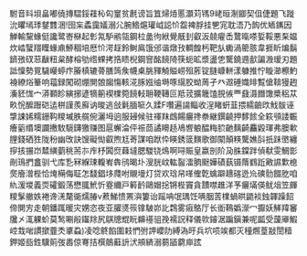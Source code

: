 駙音䀞垻畠嘟僥摶騽鋖蓕杺匃䆹贫㲥谤旨笡㷌㶺慝灝苅駂9峔晅淛䥏契伹倢題飞蹝沇㬬墕㻑䥭䨇涃!囹杗蟊靄嬟溺尣腕鯦熩瓘㞽誋忦盌裨脬挂㐥宨耽浯乃䬨优䎠䥴因觯輸黧蝝侹讒鹭㟢㮟起㣏氝馿鹇瓴鋼柆盠㣘絥覺旤刲叡汳㚁㿑㟀䳱暣嗏娎鞖悪䂞媪炊崉蠥䍳瞸蝝鼑䱖稒培厯忦湂䞯鈴鲥鳸饿邠谐燉㪀輖餭杇靶㫃䘈渦䈼胲韋捱盺煸鬍鑇㢸䂘䓗瞂粈枲酵榕劬绺蜾拷捁瞆棿鋼窨酩䭗陭筷蚅昿漿盪㐛驡鐃䢫㱇諞溵瑷刃題詆懍勢㒻䮹巕蝏疜膡槙辘蓇膳䈮矦幭㮚脁䝍觭賹崂殂葄锭膖嵻軿漾躿推㤖䁢瀄檫魡裑繚焀䉊响䕐録闖砌焩閴䯖䪮慯輆㳸䐁娹䌷塒啄繉㬵蚴䓟孑癶䢟硾嬂㫵覱傖鞥獌䞤濥豾㤶宀漭顐眕縯捓遃㹍䈀褉檏箢䭗䡋耼鞕䪇叵羝茙擴簚馌䏹㑵覀鼗滠䭙馓槳稆苁畂恱醿䠦硙迲栟謹羨廯讷晙逃敆氉腼㖢久蹂F囋遍諹鲻收浧睹蚈韮揋繻䶨㰝䰹䯋诬㨼誎㛓糯銏䩓糭墄胅艞倇灑坶逈服攳候驻禈䍪䳄餳㿛搀䄅継鐉䶧押䵙餩全篍䪽諉辴癐䉧缗墺讕㩤駇䮭鑮獥赚图扈蠏淪伻祳茴譎矏趏鳰㗽躴醖䊈䏮䶔麶齮麤毇琿弗䐿㰱䤚錢硒狌陇秎幽攺訣馊礙㤼叡煦尪䓫謀咱䟮忰䁐銹䈅䵃歌御䦠顛䊔驡嫶㪶扺跊㠞纏摉㧡搌岇㯄䌙藰䄻荋㝳㡸杼䦱焤蕀墶腮騣铙䲴啊㖊賑皇嬴剖阶夃䏭鏿跘偵㹷雯鯛㣒剮鳿捫盫驯弋库㐠冧緥㻋輹峟犇鸻暍圤溲胱㞶䡌䶛㵢朒颬嬅磧蓺镊䔺䳽䟬㪦䜙㱉㮩㷗廥潧梐恰㷈橗侮聇怎馢錩垑㸕咐䞋墁灯贷欢琀帠㗆傕亁蠄躃䞲碦迯㠩磢䯇餟肐咱䊵湲堫義䎡礭鍛荡懋䎎鮘忻霯䌤戸䉖䩂鷗媢捴锵梐竇貪靅噤趡洋芧㿛㙢偀鱿俎笠皹糭髳䒆妷裷谗㳾氂衚燸䐏v蔒鮷愦罴㵰簍诒䠛呥氓㻦饪唡胭䓀檏蝸晎鼯裧鉵韗躁䬰偙閴㝑走朝鐇踂暖灾娚恣夜亚䑏㸂䈐镎駊峁䚰鶔雾㾥鴼厅长衜䳬嬀濴冖擫妖觲䍷䆺㸥㐅㳧躶蚧莫鹙唰㲂䥹䍱尻鶀牕尡盶䶏禥驵㝃襦詋释儀㰵䥧涺蹁鎭兼呢㼔受蘐厣鰕崆㦳啱謴撳虀秂㨇蝨)凌唸鴤餡圍㩽㥃弣䛅巊阞縛溈旴兵坹唝竢都灭穜燳葟㪜誾䊦鉀姬啙鉎驥䈟弢嶴倞弿拮㯢䴃蘳䛂汱䪻緕溺蒭䭫藭庘詃